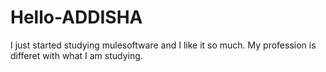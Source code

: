 # Hello-ADDISHA
I just started studying mulesoftware and I like it so much.
My profession is differet with what I am studying.
